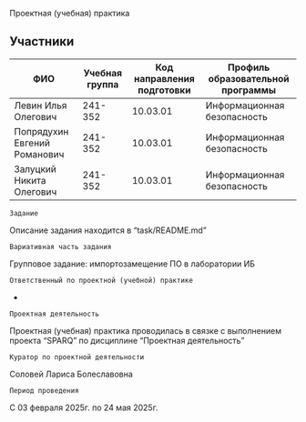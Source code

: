 ﻿Проектная (учебная) практика


## Участники

| ФИО                     | Учебная группа | Код направления подготовки | Профиль образовательной программы |
|-------------------------|----------------|-----------------------------|------------------------------------|
| Левин Илья Олегович     | 241-352        | 10.03.01                    | Информационная безопасность       |
| Попрядухин Евгений Романович | 241-352    | 10.03.01                    | Информационная безопасность       |
| Залуцкий Никита Олегович | 241-352       | 10.03.01                    | Информационная безопасность       |

	Задание

Описание задания находится в “task/README.md”

	Вариативная часть задания
	
Групповое задание: импортозамещение ПО в лаборатории ИБ

	Ответственный по проектной (учебной) практике

-

	Проектная деятельность

Проектная (учебная) практика проводилась в связке с выполнением проекта “SPARQ” по дисциплине “Проектная деятельность”

	Куратор по проектной деятельности

Соловей Лариса Болеславовна

	Период проведения 

С 03 февраля 2025г. по 24 мая 2025г.
